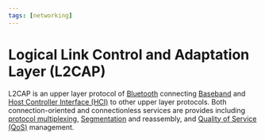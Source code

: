 ```yaml
---
tags: [networking]
---
```


# Logical Link Control and Adaptation Layer (L2CAP)

L2CAP is an upper layer protocol of [Bluetooth](202304212236.md) connecting
[Baseband](202304220915.md) and [Host Controller Interface (HCI)](202304220921.md)
to other upper layer protocols. Both connection-oriented and connectionless
services are provides including [protocol multiplexing](202209091259.md),
[Segmentation](202210012043.md) and reassembly, and [Quality of Service (QoS)](202209282057.md)
management.
